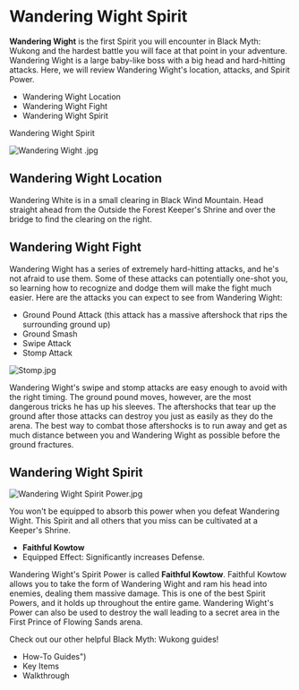 # Wandering Wight Spirit

**Wandering Wight** is the first Spirit you will encounter in Black Myth: Wukong and the hardest battle you will face at that point in your adventure. Wandering Wight is a large baby-like boss with a big head and hard-hitting attacks. Here, we will review Wandering Wight's location, attacks, and Spirit Power. 

  * Wandering Wight Location
  * Wandering Wight Fight
  * Wandering Wight Spirit

Wandering Wight Spirit

![Wandering Wight .jpg](https://oyster.ignimgs.com/mediawiki/apis.ign.com/black-myth-wukong/6/6a/Wandering_Wight_.jpg)

## Wandering Wight Location

Wandering White is in a small clearing in Black Wind Mountain. Head straight ahead from the Outside the Forest Keeper's Shrine and over the bridge to find the clearing on the right. 

## Wandering Wight Fight

Wandering Wight has a series of extremely hard-hitting attacks, and he's not afraid to use them. Some of these attacks can potentially one-shot you, so learning how to recognize and dodge them will make the fight much easier. Here are the attacks you can expect to see from Wandering Wight: 

  * Ground Pound Attack (this attack has a massive aftershock that rips the surrounding ground up)
  * Ground Smash
  * Swipe Attack
  * Stomp Attack 

![Stomp.jpg](https://oyster.ignimgs.com/mediawiki/apis.ign.com/black-myth-wukong/2/2e/Stomp.jpg)

Wandering Wight's swipe and stomp attacks are easy enough to avoid with the right timing. The ground pound moves, however, are the most dangerous tricks he has up his sleeves. The aftershocks that tear up the ground after those attacks can destroy you just as easily as they do the arena. The best way to combat those aftershocks is to run away and get as much distance between you and Wandering Wight as possible before the ground fractures. 

## Wandering Wight Spirit

![Wandering Wight Spirit Power.jpg](https://oyster.ignimgs.com/mediawiki/apis.ign.com/black-myth-wukong/7/76/Wandering_Wight_Spirit_Power.jpg)

You won't be equipped to absorb this power when you defeat Wandering Wight. This Spirit and all others that you miss can be cultivated at a Keeper's Shrine.

  * **Faithful Kowtow**
  * Equipped Effect: Significantly increases Defense.

Wandering Wight's Spirit Power is called **Faithful Kowtow**. Faithful Kowtow allows you to take the form of Wandering Wight and ram his head into enemies, dealing them massive damage. This is one of the best Spirit Powers, and it holds up throughout the entire game. Wandering Wight's Power can also be used to destroy the wall leading to a secret area in the First Prince of Flowing Sands arena. 

Check out our other helpful Black Myth: Wukong guides! 

  * How-To Guides")
  * Key Items
  * Walkthrough